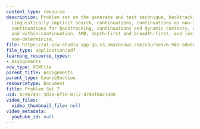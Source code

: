 ```yaml
---
content_type: resource
description: Problem set on the generate and test technique, backtracking mechanisms,
  linguistically implicit search, continuations, continuations as non-local exits,
  continuations for backtracking, continuations and dynamic contexts, dynamic contexts
  and within-continuation, AMB, depth-first and breadth-first, and less deterministic
  non-determinism.
file: https://ol-ocw-studio-app-qa.s3.amazonaws.com/courses/6-945-adventures-in-advanced-symbolic-programming-spring-2009/bc96749c3d306f10011747d8f0421080_MIT6_945s09_assn07.pdf
file_type: application/pdf
learning_resource_types:
- Assignments
ocw_type: OCWFile
parent_title: Assignments
parent_type: CourseSection
resourcetype: Document
title: Problem Set 7
uid: bc96749c-3d30-6f10-0117-47d8f0421080
video_files:
  video_thumbnail_file: null
video_metadata:
  youtube_id: null
---
```


